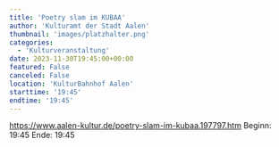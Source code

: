 ```yaml
---
title: 'Poetry slam im KUBAA'
author: 'Kulturamt der Stadt Aalen'
thumbnail: 'images/platzhalter.png'
categories:
  - 'Kulturveranstaltung'
date: 2023-11-30T19:45:00+00:00
featured: False
canceled: False
location: 'KulturBahnhof Aalen'
starttime: '19:45'
endtime: '19:45'
---
```

https://www.aalen-kultur.de/poetry-slam-im-kubaa.197797.htm
Beginn: 19:45
 Ende: 19:45